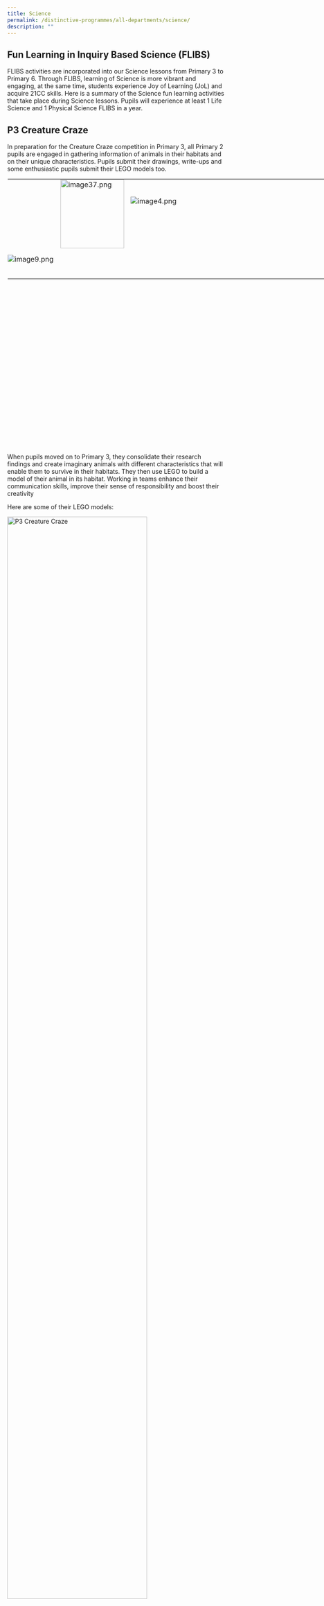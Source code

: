 ```yaml
---
title: Science
permalink: /distinctive-programmes/all-departments/science/
description: ""
---
```

Fun Learning in Inquiry Based Science (FLIBS)
---------------------------------------------

FLIBS activities are incorporated into our Science lessons from Primary 3 to Primary 6. Through FLIBS, learning of Science is more vibrant and engaging, at the same time, students experience Joy of Learning (JoL) and acquire 21CC skills. Here is a summary of the Science fun learning activities that take place during Science lessons. Pupils will experience at least 1 Life Science and 1 Physical Science FLIBS in a year.

P3 Creature Craze
-----------------

In preparation for the Creature Craze competition in Primary 3, all Primary 2 pupils are engaged in gathering information of animals in their habitats and on their unique characteristics. Pupils submit their drawings, write-ups and some enthusiastic pupils submit their LEGO models too.  
  

<table style="margin: auto; outline: 0px; padding: 0px; border-collapse: collapse; clear: both; border: 1px solid transparent; table-layout: fixed; width: 930px; height: 619px;" class="ive_eobj_center ives_tab_kosong"><tbody style="margin: 0px; outline: 0px; padding: 0px;"><tr style="margin: 0px; outline: 0px; padding: 0px;"><td style="margin: 0px; outline: 0px; padding: 0px 15px 15px 0px; vertical-align: top; width: 269.195px;"><img style="margin: 0px 0px 0px 10px; outline: 0px; padding: 0px; border: none; max-width: 100%; float: right; width: 147px; height: 159px;" class="ive_eobj_right" alt="image37.png" src="![](/images/image37.png)"></td><td style="margin: 0px; outline: 0px; padding: 0px 15px 15px 0px; vertical-align: top; width: 628.805px;"><br style="margin: 0px; outline: 0px; padding: 0px;"><br style="margin: 0px; outline: 0px; padding: 0px;"><img style="margin: 0px 10px 0px 0px; outline: 0px; padding: 0px; border: none; max-width: 100%; float: left;" class="ive_eobj_left" alt="image4.png" src="![](/images/image4.png)"><br style="margin: 0px; outline: 0px; padding: 0px;"></td></tr><tr style="margin: 0px; outline: 0px; padding: 0px;"><td style="margin: 0px; outline: 0px; padding: 0px 15px 15px 0px; vertical-align: top;" colspan="2"><img style="margin: auto; outline: 0px; padding: 0px; border: none; max-width: 100%; clear: both; display: block;" class="ive_eobj_center" alt="image9.png" src="![](/images/image9.png)"><br style="margin: 0px; outline: 0px; padding: 0px;"></td></tr></tbody></table>

When pupils moved on to Primary 3, they consolidate their research findings and create imaginary animals with different characteristics that will enable them to survive in their habitats. They then use LEGO to build a model of their animal in its habitat. Working in teams enhance their communication skills, improve their sense of responsibility and boost their creativity

Here are some of their LEGO models:

<style>  
img {  
  display: block;  
  margin-left: auto;  
  margin-right: auto;  
}  
</style>  
<body><img src="![](/images/image51.png)" alt="P3 Creature Craze
" style="width:80%;">  
  
</body>  
<br>

P3 Every Child a Seed
---------------------

This programme initiated by NParks aims to provide each Primary 3 pupil a chance to experience the planting process and understand its challenges. The pupils also learn about the importance of gardens in our environment and ways we can preserve them. Through this programme, the values of responsibility and care for the environment are strengthened.

![P3 Every Child a Seed](/images/P3%20Every%20Child%20a%20Seed.jpg)

P4 Sony Creative Science Award
------------------------------

Sony Creative Science Award is Singapore’s largest national toy-making competition for primary school students. Our Primary 4 pupils are given the task of creating toys using recycled materials and demonstrate at least one scientific concept. Through this competition, our pupils get to engage in exploratory and skilful play with the addition of Science learning.  
  

<table style="margin: auto; outline: 0px; padding: 0px; border-collapse: collapse; clear: both; border: 1px solid transparent; table-layout: fixed; text-align: center; width: 930px;" class="ive_eobj_center ives_tab_kosong"><tbody style="margin: 0px; outline: 0px; padding: 0px;"><tr style="margin: 0px; outline: 0px; padding: 0px;"><td style="margin: 0px; outline: 0px; padding: 0px 15px 15px 0px; vertical-align: top; text-align: center; width: 431px;"><img style="margin: auto; outline: 0px; padding: 0px; border: none; max-width: 100%; clear: both; display: block;" class="ive_eobj_center" alt="image46.jpg" src="![](/images/image46.jpeg)"><img style="margin: auto; outline: 0px; padding: 0px; border: none; max-width: 100%; clear: both; display: block;" class="ive_eobj_center" alt="image44.png" src="![](/images/image44.png)"></td><td style="margin: 0px; outline: 0px; padding: 0px 15px 15px 0px; vertical-align: top; text-align: center; width: 431px;"><img style="margin: 0px 10px 0px 0px; outline: 0px; padding: 0px; border: none; max-width: 100%; float: left; width: 128px; height: 169px;" class="ive_eobj_left" alt="image45.jpg" src="![](/images/image45.jpeg)"><img style="margin: 0px 10px 0px 0px; outline: 0px; padding: 0px; border: none; max-width: 100%; float: left; width: 126px; height: 168px;" class="ive_eobj_left" alt="image10.jpg" src="![](/images/image10.jpeg)"><img style="margin: 0px 10px 0px 0px; outline: 0px; padding: 0px; border: none; max-width: 100%; float: left; width: 128px; height: 168px;" class="ive_eobj_left" alt="image24.jpg" src="![](/images/image24.jpeg)"><img style="margin: auto; outline: 0px; padding: 0px; border: none; max-width: 100%; clear: both; display: block;" class="ive_eobj_center" alt="image5.png" src="![](/images/image5.png)"></td></tr><tr style="margin: 0px; outline: 0px; padding: 0px;"><td style="margin: 0px; outline: 0px; padding: 0px 15px 15px 0px; vertical-align: top; text-align: center;"><img style="margin: auto; outline: 0px; padding: 0px; border: none; max-width: 100%; clear: both; display: block; width: 366px; height: 273px;" class="ive_eobj_center" alt="image26.jpg" src="![](/images/image26.jpeg)"><img style="margin: auto; outline: 0px; padding: 0px; border: none; max-width: 100%; clear: both; display: block;" class="ive_eobj_center" alt="image50.png" src="![](/images/image50.png)"></td><td style="margin: 0px; outline: 0px; padding: 0px 15px 15px 0px; vertical-align: top; text-align: center;"><img style="margin: auto; outline: 0px; padding: 0px; border: none; max-width: 100%; clear: both; display: block; width: 365px; height: 272px;" class="ive_eobj_center" alt="image27.jpg" src="![](/images/image27.jpeg)"><img style="margin: auto; outline: 0px; padding: 0px; border: none; max-width: 100%; clear: both; display: block;" class="ive_eobj_center" alt="image52.png" src="![](/images/image52.png)"></td></tr><tr style="margin: 0px; outline: 0px; padding: 0px;"><td style="margin: 0px; outline: 0px; padding: 0px 15px 15px 0px; vertical-align: top; text-align: center;" colspan="2"><img style="margin: auto; outline: 0px; padding: 0px; border: none; max-width: 100%; clear: both; display: block; width: 435px; height: 325px;" class="ive_eobj_center" alt="image21.jpg" src="![](/images/image21.jpeg)"><img style="margin: auto; outline: 0px; padding: 0px; border: none; max-width: 100%; clear: both; display: block;" class="ive_eobj_center" alt="image11.png" src="![](/images/image11.png)"></td></tr><tr style="margin: 0px; outline: 0px; padding: 0px;"><td style="margin: 0px; outline: 0px; padding: 0px 15px 15px 0px; vertical-align: top; text-align: left;" colspan="2">P3 pupils exploring the toys made by P4 pupils:&nbsp; &nbsp;</td></tr><tr style="margin: 0px; outline: 0px; padding: 0px;"><td style="margin: 0px; outline: 0px; padding: 0px 15px 15px 0px; vertical-align: top;"><img style="margin: auto; outline: 0px; padding: 0px; border: none; max-width: 100%; clear: both; display: block; width: 345px; height: 258px;" class="ive_eobj_center" alt="image14.jpg" width="100%" src="![](/images/image14.jpeg)"></td><td style="margin: 0px; outline: 0px; padding: 0px 15px 15px 0px; vertical-align: top;"><img style="margin: auto; outline: 0px; padding: 0px; border: none; max-width: 100%; clear: both; display: block; width: 357px; height: 231px;" class="ive_eobj_center" alt="image6.jpg" width="100%" src="![](/images/image6.jpeg)">&nbsp;</td></tr><tr style="margin: 0px; outline: 0px; padding: 0px;"><td style="margin: 0px; outline: 0px; padding: 0px 15px 15px 0px; vertical-align: top;"><img style="margin: auto; outline: 0px; padding: 0px; border: none; max-width: 100%; clear: both; display: block; width: 306px; height: 408px;" class="ive_eobj_center" alt="image47.jpg" src="![](/images/image47.jpeg)"></td><td style="margin: 0px; outline: 0px; padding: 0px 15px 15px 0px; vertical-align: top;"><br style="margin: 0px; outline: 0px; padding: 0px;"><img style="margin: 0px 10px 0px 0px; outline: 0px; padding: 0px; border: none; max-width: 100%; float: left;" class="ive_eobj_left" alt="image31.jpg" width="100%" src="![](/images/image31.jpeg)"></td></tr><tr style="margin: 0px; outline: 0px; padding: 0px;"><td style="margin: 0px; outline: 0px; padding: 0px 15px 15px 0px; vertical-align: top;" colspan="2"><img style="margin: auto; outline: 0px; padding: 0px; border: none; max-width: 100%; clear: both; display: block; width: 416px; height: 310px;" class="ive_eobj_center" alt="Science_1.jpg" width="100%" src="![](/images/Science_1.jpeg)"></td></tr></tbody></table>

P4 Indoor Farming
-----------------

Our Primary 4 pupils germinate seeds in small sponges and transplant them into indoor hydroponics sets that are placed outside the classrooms. After a few weeks, help to harvest the spinach. Through this activity, we hope that our pupils understand and appreciate the tireless efforts farmers put in to bring food to our dining tables. Hopefully, this helps pupils to reduce food wastage.

Here are some highlights:  

![P4 Indoor Farming](/images/image49.png)

![P4 Indoor Farming](/images/image43.png)

P4 Werm Cycle
-------------

To promote a sense of responsibility as well as self-directed learning, Primary 4 pupils are entrusted with a container of mealworm beetle larva which they have to care for till the larva become adults. Pupils learn how to feed the mealworm beetle larva as they observe their growth and changes keenly.

Here are some reflections, photographs and drawings that pupils posted:

<table style="margin: auto; outline: 0px; padding: 0px; border-collapse: collapse; clear: both; border: 1px solid transparent; table-layout: fixed;" class="ive_eobj_center ives_tab_kosong"><tbody style="margin: 0px; outline: 0px; padding: 0px;"><tr style="margin: 0px; outline: 0px; padding: 0px;"><td style="margin: 0px; outline: 0px; padding: 0px 15px 15px 0px; vertical-align: top;"><img style="margin: 0px 10px 0px 0px; outline: 0px; padding: 0px; border: none; max-width: 100%; float: left; width: 378px; height: 518px;" class="ive_eobj_left" alt="image12.png" src="![](/images/image12.png)"></td><td style="margin: 0px; outline: 0px; padding: 0px 15px 15px 0px; vertical-align: top;"><img style="margin: 0px 10px 0px 0px; outline: 0px; padding: 0px; border: none; max-width: 100%; float: left; width: 460px; height: 513px;" class="ive_eobj_left" alt="image39.png" src="![](/images/image39.png)"></td></tr></tbody></table>

  

P5 Singapore Amazing Flying Machine Competition
-----------------------------------------------

Every year, all Primary 5 pupils are engaged in making a flying machine (paper plane). Pupils collaborate in teams to design and fold paper planes to achieve the longest, farthest or most accurate flight. The competition provides pupils an opportunity to apply aerodynamics knowledge gained and demonstrate their passion for flight science.

<table style="margin: auto; outline: 0px; padding: 0px; border-collapse: collapse; clear: both; border: 1px solid transparent; table-layout: fixed;" class="ive_eobj_center ives_tab_kosong"><tbody style="margin: 0px; outline: 0px; padding: 0px;"><tr style="margin: 0px; outline: 0px; padding: 0px;"><td style="margin: 0px; outline: 0px; padding: 0px 15px 15px 0px; vertical-align: top;"><img style="margin: 0px 10px 0px 0px; outline: 0px; padding: 0px; border: none; max-width: 100%; float: left; width: 407px; height: 317px;" class="ive_eobj_left" alt="image20.jpg" src="![](/images/image20.jpeg)"></td><td style="margin: 0px; outline: 0px; padding: 0px 15px 15px 0px; vertical-align: top;"><img style="margin: 0px 10px 0px 0px; outline: 0px; padding: 0px; border: none; max-width: 100%; float: left; width: 298px; height: 319px;" class="ive_eobj_left" alt="image40.jpg" src="![](/images/image40.jpeg)"></td></tr></tbody></table>

<figcaption style="text-align:center;">Folding paper plane</figcaption>
  
<style>  
img {  
  display: block;  
  margin-left: auto;  
  margin-right: auto;  
}  
</style>  
<body><img src="![](/images/image34.jpeg)" alt="P5 Singapore Amazing Flying Machine Competition" style="width:50%;">  
  
</body>  
<figcaption style="text-align:center;">Flight taking off … here we go!</figcaption>

P5 Environmental Trail
----------------------

Our Primary 5 pupils are given opportunities to explore nature as they learn about the characteristics of fruits and seeds. Pupils visit different stations in small groups in the school eco-garden and widen their knowledge beyond the textbook through observations of the different plant parts and fruits.

<table style="margin: auto; outline: 0px; padding: 0px; border-collapse: collapse; clear: both; border: 1px solid transparent; table-layout: fixed; width: 850px; height: 222px;" class="ive_eobj_center ives_tab_kosong"><tbody style="margin: 0px; outline: 0px; padding: 0px;"><tr style="margin: 0px; outline: 0px; padding: 0px;"><td style="margin: 0px; outline: 0px; padding: 0px 15px 15px 0px; vertical-align: top; width: 284px;"><img style="margin: auto; outline: 0px; padding: 0px; border: none; max-width: 100%; clear: both; display: block;" class="ive_eobj_center" alt="image22.jpg" width="100%" src="![](/images/image22.jpeg)"><span style="margin: 0px; outline: 0px; padding: 0px; background-color: initial;"><div style="margin: 0px; outline: 0px; padding: 0px; line-height: 24px !important; color: rgb(48, 48, 48); font-family: Archivo, sans-serif; font-size: 16px; font-weight: 400; text-align: center;"><span style="margin: 0px; outline: 0px; padding: 0px; background-color: initial;">P5 pupils moving around the eco-garden on a trail</span></div></span></td><td style="margin: 0px; outline: 0px; padding: 0px 15px 15px 0px; vertical-align: top; width: 281px;"><img style="margin: auto; outline: 0px; padding: 0px; border: none; max-width: 100%; clear: both; display: block;" class="ive_eobj_center" alt="image36.jpg" width="100%" src="![](/images/image36.jpeg)"><div style="margin: 0px; outline: 0px; padding: 0px; line-height: 24px !important; color: rgb(48, 48, 48); font-family: Archivo, sans-serif; font-size: 16px; font-weight: 400; text-align: center;"><span style="margin: 0px; outline: 0px; padding: 0px; background-color: initial;">Visiting a station to observe the characteristics of fruits</span></div></td><td style="margin: 0px; outline: 0px; padding: 0px 15px 15px 0px; vertical-align: top; width: 284px;"><img style="margin: auto; outline: 0px; padding: 0px; border: none; max-width: 100%; clear: both; display: block;" class="ive_eobj_center" alt="image54.jpg" width="100%" src="![](/images/image54.jpeg)"><div style="margin: 0px; outline: 0px; padding: 0px; line-height: 24px !important; color: rgb(48, 48, 48); font-family: Archivo, sans-serif; font-size: 16px; font-weight: 400; text-align: center;"><span style="margin: 0px; outline: 0px; padding: 0px; background-color: initial;">Studying the parts of a flower</span></div></td></tr></tbody></table>

P5 Water-Testing Activity
-------------------------

Our Primary 5 pupils are involved in a basic water monitoring activity. Pupils use a simple test kit to test the quality of the water in our eco-garden pond. Pupils are more aware of how different water conditions affects the survival of aquatic organisms.

<table style="margin: auto; outline: 0px; padding: 0px; border-collapse: collapse; clear: both; border: 1px solid transparent; table-layout: fixed; width: 538px; height: 276px;" class="ive_eobj_center ives_tab_kosong"><tbody style="margin: 0px; outline: 0px; padding: 0px;"><tr style="margin: 0px; outline: 0px; padding: 0px;"><td style="margin: 0px; outline: 0px; padding: 0px 15px 15px 0px; vertical-align: top; width: 269px;"><img style="margin: auto; outline: 0px; padding: 0px; border: none; max-width: 100%; clear: both; display: block; width: 269px;" class="ive_eobj_center" alt="image25.jpg" src="![](/images/image25.jpeg)"><div style="margin: 0px; outline: 0px; padding: 0px; line-height: 24px !important; color: rgb(48, 48, 48); font-family: Archivo, sans-serif; font-size: 16px; font-weight: 400; text-align: center;">Observing the clarity of water</div></td><td style="margin: 0px; outline: 0px; padding: 0px 15px 15px 0px; vertical-align: top; width: 269px;"><img style="margin: auto; outline: 0px; padding: 0px; border: none; max-width: 100%; clear: both; display: block; width: 269px;" class="ive_eobj_center" alt="image2.jpg" src="![](/images/image2.jpeg)"><div style="margin: 0px; outline: 0px; padding: 0px; line-height: 24px !important; color: rgb(48, 48, 48); font-family: Archivo, sans-serif; font-size: 16px; font-weight: 400; text-align: center;">Observing the clarity of water</div></td></tr></tbody></table>

P5 Microbits
------------

Our Primary 5 pupils are exposed to entry level block programming involving the pocket-sized computer; Microbit. This activity encourages creativity and invention as pupils learn entry level coding skills. This is also in line with MOE’s vision to inculcate Science, Technology, Engineering and Mathematics (STEM) learning into the curriculum.

<table style="margin: auto; outline: 0px; padding: 0px; border-collapse: collapse; clear: both; border: 1px solid transparent; table-layout: fixed; width: 811px; height: 215px;" class="ive_eobj_center ives_tab_kosong"><tbody style="margin: 0px; outline: 0px; padding: 0px;"><tr style="margin: 0px; outline: 0px; padding: 0px;"><td style="margin: 0px; outline: 0px; padding: 0px 15px 15px 0px; vertical-align: top; width: 270px;"><img style="margin: auto; outline: 0px; padding: 0px; border: none; max-width: 100%; clear: both; display: block; width: 270px;" class="ive_eobj_center" alt="image55.jpg" src="![](/images/image55.jpeg)"><div style="margin: 0px; outline: 0px; padding: 0px; line-height: 24px !important; color: rgb(48, 48, 48); font-family: Archivo, sans-serif; font-size: 16px; font-weight: 400; text-align: center;">Intense focus on coding</div></td><td style="margin: 0px; outline: 0px; padding: 0px 15px 15px 0px; vertical-align: top; width: 268px;"><img style="margin: auto; outline: 0px; padding: 0px; border: none; max-width: 100%; clear: both; display: block; width: 268px;" class="ive_eobj_center" alt="image3.jpg" src="![](/images/image3.jpeg)"><div style="margin: 0px; outline: 0px; padding: 0px; line-height: 24px !important; color: rgb(48, 48, 48); font-family: Archivo, sans-serif; font-size: 16px; font-weight: 400; text-align: center;">Collaborating with peers</div></td><td style="margin: 0px; outline: 0px; padding: 0px 15px 15px 0px; vertical-align: top; width: 272px;"><img style="margin: auto; outline: 0px; padding: 0px; border: none; max-width: 100%; clear: both; display: block; width: 272px;" class="ive_eobj_center" alt="image1.jpg" src="![](/images/image1.jpeg)"><div style="margin: 0px; outline: 0px; padding: 0px; line-height: 24px !important; color: rgb(48, 48, 48); font-family: Archivo, sans-serif; font-size: 16px; font-weight: 400; text-align: center;">Picking up coding skills</div></td></tr></tbody></table>

P6 LEGO Building Blocks in Science
----------------------------------

To create a more stimulating and fun-filled lesson, our Primary 6 pupils are provided an opportunity to apply the scientific concept they have learnt using Lego toy car. Through the building blocks activity, pupils’ problem-solving and organisational skills are enhanced. It also improves their creativity and enriches their communication and critical thinking skills.  
  

<table style="margin: auto; outline: 0px; padding: 0px; border-collapse: collapse; clear: both; border: 1px solid transparent; table-layout: fixed; width: 650px; height: 300px;" class="ive_eobj_center ives_tab_kosong"><tbody style="margin: 0px; outline: 0px; padding: 0px;"><tr style="margin: 0px; outline: 0px; padding: 0px;"><td style="margin: 0px; outline: 0px; padding: 0px 15px 15px 0px; vertical-align: top; width: 325px;"><img style="margin: auto; outline: 0px; padding: 0px; border: none; max-width: 100%; clear: both; display: block; width: 325px;" class="ive_eobj_center" alt="image29.jpg" src="![](/images/image29.jpeg)"><div style="margin: 0px; outline: 0px; padding: 0px; line-height: 24px !important; color: rgb(48, 48, 48); font-family: Archivo, sans-serif; font-size: 16px; font-weight: 400; text-align: center;">Constructing the toy car with team-mates</div></td><td style="margin: 0px; outline: 0px; padding: 0px 15px 15px 0px; vertical-align: top; width: 325px;"><img style="margin: auto; outline: 0px; padding: 0px; border: none; max-width: 100%; clear: both; display: block; width: 225px; height: 299px;" class="ive_eobj_center" alt="image35.jpg" src="![](/images/image35.jpeg)"><div style="margin: 0px; outline: 0px; padding: 0px; line-height: 24px !important; color: rgb(48, 48, 48); font-family: Archivo, sans-serif; font-size: 16px; font-weight: 400; text-align: center;">Checking the final product</div></td></tr></tbody></table>

P6 Recycling Carnival
---------------------

During our annual recycling carnival, our school aims to raise funds for charity through fun-filled games created by our very own Primary 6 pupils using recyclable materials. Pupils work in teams and showcase their creativity in planning and producing game items from scratch using cardboards, egg crates, cans and plastic bottles. As Yangzhengnites participated in the games and did their part to raise funds for the Singapore Children’s Society and Children’s Cancer Foundation.  
  

<table style="margin: auto; outline: 0px; padding: 0px; border-collapse: collapse; clear: both; border: 1px solid transparent; table-layout: fixed; width: 625px; height: 234px;" class="ive_eobj_center ives_tab_kosong"><tbody style="margin: 0px; outline: 0px; padding: 0px;"><tr style="margin: 0px; outline: 0px; padding: 0px;"><td style="margin: 0px; outline: 0px; padding: 0px 15px 15px 0px; vertical-align: top; width: 311px;"><img style="margin: auto; outline: 0px; padding: 0px; border: none; max-width: 100%; clear: both; display: block; width: 311px;" class="ive_eobj_center" alt="image13.jpg" src="https://yangzhengpri.moe.edu.sg/qql/slot/u703/2022/Distinctive%20Programmes/Science/image13.jpg"><div style="margin: 0px; outline: 0px; padding: 0px; line-height: 24px !important; color: rgb(48, 48, 48); font-family: Archivo, sans-serif; font-size: 16px; font-weight: 400; text-align: center;">Trying his best at aiming right</div></td><td style="margin: 0px; outline: 0px; padding: 0px 15px 15px 0px; vertical-align: top; width: 313px;"><img style="margin: auto; outline: 0px; padding: 0px; border: none; max-width: 100%; clear: both; display: block; width: 313px;" class="ive_eobj_center" alt="image16.jpg" src="https://yangzhengpri.moe.edu.sg/qql/slot/u703/2022/Distinctive%20Programmes/Science/image16.jpg"><div style="margin: 0px; outline: 0px; padding: 0px; line-height: 24px !important; color: rgb(48, 48, 48); font-family: Archivo, sans-serif; font-size: 16px; font-weight: 400; text-align: center;">Waiting anxiously for their tokens</div></td></tr><tr style="margin: 0px; outline: 0px; padding: 0px;"><td style="margin: 0px; outline: 0px; padding: 0px 15px 15px 0px; vertical-align: top;"><img style="margin: auto; outline: 0px; padding: 0px; border: none; max-width: 100%; clear: both; display: block; width: 311px;" class="ive_eobj_center" alt="image42.jpg" src="https://yangzhengpri.moe.edu.sg/qql/slot/u703/2022/Distinctive%20Programmes/Science/image42.jpg"><div style="margin: 0px; outline: 0px; padding: 0px; line-height: 24px !important; color: rgb(48, 48, 48); font-family: Archivo, sans-serif; font-size: 16px; font-weight: 400; text-align: center;">Throwing coloured balls into holes</div></td><td style="margin: 0px; outline: 0px; padding: 0px 15px 15px 0px; vertical-align: top;"><img style="margin: auto; outline: 0px; padding: 0px; border: none; max-width: 100%; clear: both; display: block; width: 313px;" class="ive_eobj_center" alt="image32.jpg" src="https://yangzhengpri.moe.edu.sg/qql/slot/u703/2022/Distinctive%20Programmes/Science/image32.jpg"><div style="margin: 0px; outline: 0px; padding: 0px; line-height: 24px !important; color: rgb(48, 48, 48); font-family: Archivo, sans-serif; font-size: 16px; font-weight: 400; text-align: center;">Everyone loves carnival games!</div></td></tr></tbody></table>

P6 Learning Journey to Lee Kong Chian Natural History Museum
------------------------------------------------------------

Our Primary 6 pupils have a meaningful educational learning journey to Lee Kong Chian Natural History Museum. Pupils explore the vast diversity of biological life and the dynamic interactions between the living things in various habitats. They are also exposed to the rich natural history and heritage in Singapore.  
  

<table style="margin: auto; outline: 0px; padding: 0px; border-collapse: collapse; clear: both; border: 1px solid transparent; table-layout: fixed; width: 554px; height: 299px;" class="ive_eobj_center ives_tab_kosong"><tbody style="margin: 0px; outline: 0px; padding: 0px;"><tr style="margin: 0px; outline: 0px; padding: 0px;"><td style="margin: 0px; outline: 0px; padding: 0px 15px 15px 0px; vertical-align: top; width: 553px;" colspan="2"><img style="margin: auto; outline: 0px; padding: 0px; border: none; max-width: 100%; clear: both; display: block; width: 552px;" class="ive_eobj_center" alt="image17.jpg" src="https://yangzhengpri.moe.edu.sg/qql/slot/u703/2022/Distinctive%20Programmes/Science/image17.jpg"><div style="margin: 0px; outline: 0px; padding: 0px; line-height: 24px !important; color: rgb(48, 48, 48); font-family: Archivo, sans-serif; font-size: 16px; font-weight: 400; text-align: center;">Observing a life-size specimen in the gallery</div></td></tr><tr style="margin: 0px; outline: 0px; padding: 0px;"><td style="margin: 0px; outline: 0px; padding: 0px 15px 15px 0px; vertical-align: top;"><img style="margin: auto; outline: 0px; padding: 0px; border: none; max-width: 100%; clear: both; display: block; width: 268px;" class="ive_eobj_center" alt="image53.jpg" src="https://yangzhengpri.moe.edu.sg/qql/slot/u703/2022/Distinctive%20Programmes/Science/image53.jpg"></td><td style="margin: 0px; outline: 0px; padding: 0px 15px 15px 0px; vertical-align: top;"><img style="margin: auto; outline: 0px; padding: 0px; border: none; max-width: 100%; clear: both; display: block; width: 268px;" class="ive_eobj_center" alt="image23.jpg" src="https://yangzhengpri.moe.edu.sg/qql/slot/u703/2022/Distinctive%20Programmes/Science/image23.jpg"></td></tr></tbody></table>

Close-up observations of specimens